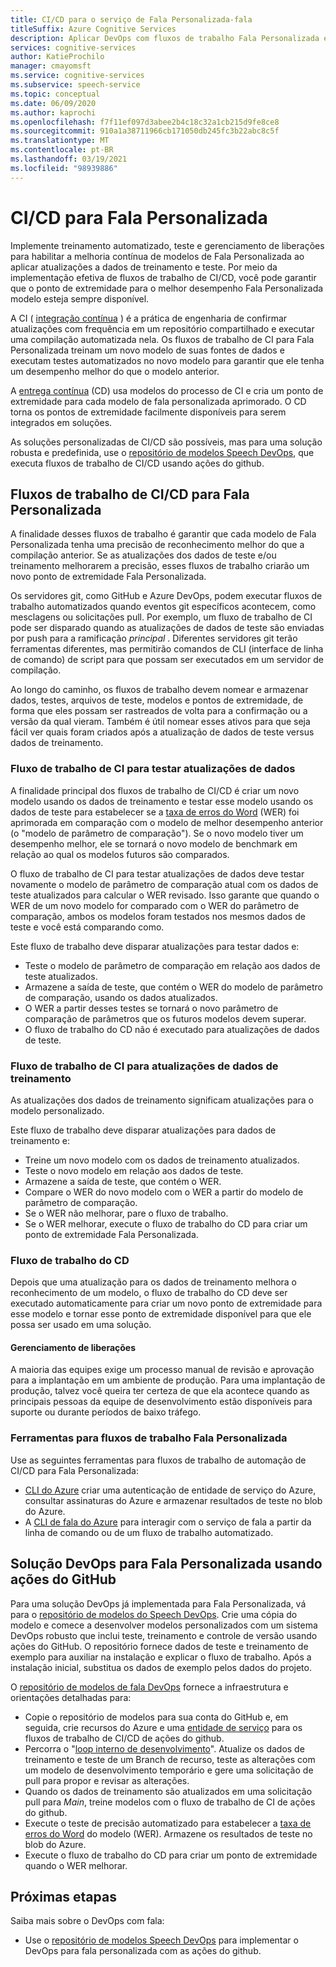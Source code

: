 ```yaml
---
title: CI/CD para o serviço de Fala Personalizada-fala
titleSuffix: Azure Cognitive Services
description: Aplicar DevOps com fluxos de trabalho Fala Personalizada e CI/CD. Implemente uma solução DevOps existente para seu próprio projeto.
services: cognitive-services
author: KatieProchilo
manager: cmayomsft
ms.service: cognitive-services
ms.subservice: speech-service
ms.topic: conceptual
ms.date: 06/09/2020
ms.author: kaprochi
ms.openlocfilehash: f7f11ef097d3abee2b4c18c32a1cb215d9fe8ce8
ms.sourcegitcommit: 910a1a38711966cb171050db245fc3b22abc8c5f
ms.translationtype: MT
ms.contentlocale: pt-BR
ms.lasthandoff: 03/19/2021
ms.locfileid: "98939886"
---
```

# <a name="cicd-for-custom-speech"></a>CI/CD para Fala Personalizada

Implemente treinamento automatizado, teste e gerenciamento de liberações para habilitar a melhoria contínua de modelos de Fala Personalizada ao aplicar atualizações a dados de treinamento e teste. Por meio da implementação efetiva de fluxos de trabalho de CI/CD, você pode garantir que o ponto de extremidade para o melhor desempenho Fala Personalizada modelo esteja sempre disponível.

A CI ( [integração contínua](/azure/devops/learn/what-is-continuous-integration) ) é a prática de engenharia de confirmar atualizações com frequência em um repositório compartilhado e executar uma compilação automatizada nela. Os fluxos de trabalho de CI para Fala Personalizada treinam um novo modelo de suas fontes de dados e executam testes automatizados no novo modelo para garantir que ele tenha um desempenho melhor do que o modelo anterior.

A [entrega contínua](/azure/devops/learn/what-is-continuous-delivery) (CD) usa modelos do processo de CI e cria um ponto de extremidade para cada modelo de fala personalizada aprimorado. O CD torna os pontos de extremidade facilmente disponíveis para serem integrados em soluções.

As soluções personalizadas de CI/CD são possíveis, mas para uma solução robusta e predefinida, use o [repositório de modelos Speech DevOps](https://github.com/Azure-Samples/Speech-Service-DevOps-Template), que executa fluxos de trabalho de CI/CD usando ações do github.

## <a name="cicd-workflows-for-custom-speech"></a>Fluxos de trabalho de CI/CD para Fala Personalizada

A finalidade desses fluxos de trabalho é garantir que cada modelo de Fala Personalizada tenha uma precisão de reconhecimento melhor do que a compilação anterior. Se as atualizações dos dados de teste e/ou treinamento melhorarem a precisão, esses fluxos de trabalho criarão um novo ponto de extremidade Fala Personalizada.

Os servidores git, como GitHub e Azure DevOps, podem executar fluxos de trabalho automatizados quando eventos git específicos acontecem, como mesclagens ou solicitações pull. Por exemplo, um fluxo de trabalho de CI pode ser disparado quando as atualizações de dados de teste são enviadas por push para a ramificação *principal* . Diferentes servidores git terão ferramentas diferentes, mas permitirão comandos de CLI (interface de linha de comando) de script para que possam ser executados em um servidor de compilação.

Ao longo do caminho, os fluxos de trabalho devem nomear e armazenar dados, testes, arquivos de teste, modelos e pontos de extremidade, de forma que eles possam ser rastreados de volta para a confirmação ou a versão da qual vieram. Também é útil nomear esses ativos para que seja fácil ver quais foram criados após a atualização de dados de teste versus dados de treinamento.

### <a name="ci-workflow-for-testing-data-updates"></a>Fluxo de trabalho de CI para testar atualizações de dados

A finalidade principal dos fluxos de trabalho de CI/CD é criar um novo modelo usando os dados de treinamento e testar esse modelo usando os dados de teste para estabelecer se a [taxa de erros do Word](how-to-custom-speech-evaluate-data.md#evaluate-custom-speech-accuracy) (WER) foi aprimorada em comparação com o modelo de melhor desempenho anterior (o "modelo de parâmetro de comparação"). Se o novo modelo tiver um desempenho melhor, ele se tornará o novo modelo de benchmark em relação ao qual os modelos futuros são comparados.

O fluxo de trabalho de CI para testar atualizações de dados deve testar novamente o modelo de parâmetro de comparação atual com os dados de teste atualizados para calcular o WER revisado. Isso garante que quando o WER de um novo modelo for comparado com o WER do parâmetro de comparação, ambos os modelos foram testados nos mesmos dados de teste e você está comparando como.

Este fluxo de trabalho deve disparar atualizações para testar dados e:

- Teste o modelo de parâmetro de comparação em relação aos dados de teste atualizados.
- Armazene a saída de teste, que contém o WER do modelo de parâmetro de comparação, usando os dados atualizados.
- O WER a partir desses testes se tornará o novo parâmetro de comparação de parâmetros que os futuros modelos devem superar.
- O fluxo de trabalho do CD não é executado para atualizações de dados de teste.

### <a name="ci-workflow-for-training-data-updates"></a>Fluxo de trabalho de CI para atualizações de dados de treinamento

As atualizações dos dados de treinamento significam atualizações para o modelo personalizado.

Este fluxo de trabalho deve disparar atualizações para dados de treinamento e:

- Treine um novo modelo com os dados de treinamento atualizados.
- Teste o novo modelo em relação aos dados de teste.
- Armazene a saída de teste, que contém o WER.
- Compare o WER do novo modelo com o WER a partir do modelo de parâmetro de comparação.
- Se o WER não melhorar, pare o fluxo de trabalho.
- Se o WER melhorar, execute o fluxo de trabalho do CD para criar um ponto de extremidade Fala Personalizada.

### <a name="cd-workflow"></a>Fluxo de trabalho do CD

Depois que uma atualização para os dados de treinamento melhora o reconhecimento de um modelo, o fluxo de trabalho do CD deve ser executado automaticamente para criar um novo ponto de extremidade para esse modelo e tornar esse ponto de extremidade disponível para que ele possa ser usado em uma solução.

#### <a name="release-management"></a>Gerenciamento de liberações

A maioria das equipes exige um processo manual de revisão e aprovação para a implantação em um ambiente de produção. Para uma implantação de produção, talvez você queira ter certeza de que ela acontece quando as principais pessoas da equipe de desenvolvimento estão disponíveis para suporte ou durante períodos de baixo tráfego.

### <a name="tools-for-custom-speech-workflows"></a>Ferramentas para fluxos de trabalho Fala Personalizada

Use as seguintes ferramentas para fluxos de trabalho de automação de CI/CD para Fala Personalizada:

- [CLI do Azure](/cli/azure/) criar uma autenticação de entidade de serviço do Azure, consultar assinaturas do Azure e armazenar resultados de teste no blob do Azure.
- A [CLI de fala do Azure](spx-overview.md) para interagir com o serviço de fala a partir da linha de comando ou de um fluxo de trabalho automatizado.

## <a name="devops-solution-for-custom-speech-using-github-actions"></a>Solução DevOps para Fala Personalizada usando ações do GitHub

Para uma solução DevOps já implementada para Fala Personalizada, vá para o [repositório de modelos do Speech DevOps](https://github.com/Azure-Samples/Speech-Service-DevOps-Template). Crie uma cópia do modelo e comece a desenvolver modelos personalizados com um sistema DevOps robusto que inclui teste, treinamento e controle de versão usando ações do GitHub. O repositório fornece dados de teste e treinamento de exemplo para auxiliar na instalação e explicar o fluxo de trabalho. Após a instalação inicial, substitua os dados de exemplo pelos dados do projeto.

O [repositório de modelos de fala DevOps](https://github.com/Azure-Samples/Speech-Service-DevOps-Template) fornece a infraestrutura e orientações detalhadas para:

- Copie o repositório de modelos para sua conta do GitHub e, em seguida, crie recursos do Azure e uma [entidade de serviço](../../active-directory/develop/app-objects-and-service-principals.md#service-principal-object) para os fluxos de trabalho de CI/CD de ações do github.
- Percorra o "[loop interno de desenvolvimento](/dotnet/architecture/containerized-lifecycle/design-develop-containerized-apps/docker-apps-inner-loop-workflow)". Atualize os dados de treinamento e teste de um Branch de recurso, teste as alterações com um modelo de desenvolvimento temporário e gere uma solicitação de pull para propor e revisar as alterações.
- Quando os dados de treinamento são atualizados em uma solicitação pull para *Main*, treine modelos com o fluxo de trabalho de CI de ações do github.
- Execute o teste de precisão automatizado para estabelecer a [taxa de erros do Word](how-to-custom-speech-evaluate-data.md#evaluate-custom-speech-accuracy) do modelo (WER). Armazene os resultados de teste no blob do Azure.
- Execute o fluxo de trabalho do CD para criar um ponto de extremidade quando o WER melhorar.

## <a name="next-steps"></a>Próximas etapas

Saiba mais sobre o DevOps com fala:

- Use o [repositório de modelos Speech DevOps](https://github.com/Azure-Samples/Speech-Service-DevOps-Template) para implementar o DevOps para fala personalizada com as ações do github.
